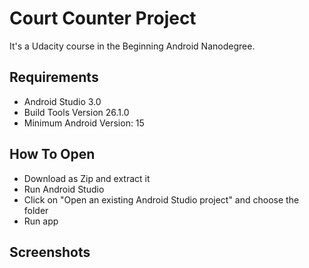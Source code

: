 # Court Counter Project
It's a Udacity course in the Beginning Android Nanodegree.

## Requirements
- Android Studio 3.0
- Build Tools Version 26.1.0
- Minimum Android Version: 15

## How To Open
- Download as Zip and extract it
- Run Android Studio
- Click on "Open an existing Android Studio project" and choose the folder
- Run app


## Screenshots


